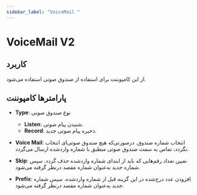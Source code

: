 ```yaml
---
sidebar_label: "VoiceMail "
---
```


# VoiceMail V2
 
## کاربرد

از این کامپوننت برای استفاده از صندوق صوتی استفاده می‌شود.

## پارامترها کامپوننت


- **Type**: نوع صندوق صوتی
	- **Listen**: شنیدن پیام صوتی.
	- **Record**: ذخیره پیام صوتی جدید.
  
  
- **Voice Mail**: انتخاب شماره صندوق. درصورتی‌‌که هیچ صندوق صوتی‌‌ای انتخاب نگردد، تماس به سمت صندوق صوتی منطبق با شماره واردشده ارسال می‌‌گردد.

- **Skip**: تعیین تعداد رقم‌‌هایی که باید از ابتدای شماره واردشده حذف گردد. سپس شماره جدید به‌‌عنوان شماره مقصد درنظر گرفته می‌شود.

- **Prefix**: افزودن عدد درج‌شده در این گزینه قبل از شماره واردشده. سپس شماره جدید به‌‌عنوان شماره مقصد درنظر گرفته می‌شود.
